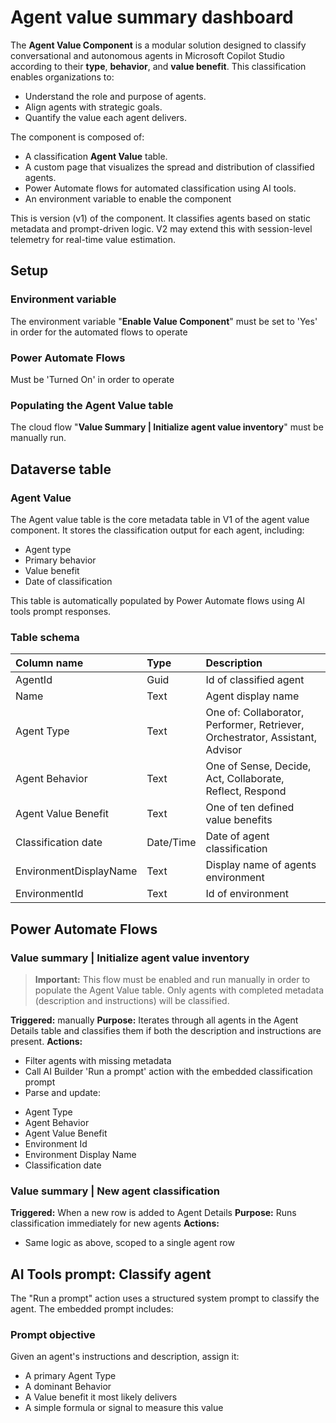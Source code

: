 # Agent value summary dashboard

The **Agent Value Component** is a modular solution designed to classify conversational and autonomous agents in Microsoft Copilot Studio according to their **type**, **behavior**, and **value benefit**. This classification enables organizations to:

* Understand the role and purpose of agents.
* Align agents with strategic goals.
* Quantify the value each agent delivers.

The component is composed of:

* A classification **Agent Value** table.
* A custom page that visualizes the spread and distribution of classified agents.
* Power Automate flows for automated classification using AI tools.
* An environment variable to enable the component

This is version (v1) of the component. It classifies agents based on static metadata and prompt-driven logic. V2 may extend this with session-level telemetry for real-time value estimation.

## Setup

### Environment variable
The environment variable "**Enable Value Component**" must be set to 'Yes' in order for the automated flows to operate

### Power Automate Flows
Must be 'Turned On' in order to operate

### Populating the Agent Value table
The cloud flow "**Value Summary | Initialize agent value inventory**" must be manually run.


## Dataverse table

### Agent Value
The Agent value table is the core metadata table in V1 of the agent value component. It stores the classification output for each agent, including:

* Agent type
* Primary behavior
* Value benefit
* Date of classification

This table is automatically populated by Power Automate flows using AI tools prompt responses.

### Table schema

| Column name| Type | Description |
|:-----------|:------|:-------------|
| AgentId | Guid | Id of classified agent|
| Name | Text | Agent display name |
| Agent Type | Text | One of: Collaborator, Performer, Retriever, Orchestrator, Assistant, Advisor |
| Agent Behavior | Text | One of Sense, Decide, Act, Collaborate, Reflect, Respond |
| Agent Value Benefit | Text | One of ten defined value benefits |
| Classification date | Date/Time | Date of agent classification |
| EnvironmentDisplayName | Text | Display name of agents environment |
| EnvironmentId | Text | Id of environment |

## Power Automate Flows

### Value summary | Initialize agent value inventory

> **Important:** This flow must be enabled and run manually in order to populate the Agent Value table. Only agents with completed metadata (description and instructions) will be classified.

**Triggered:** manually
**Purpose:** Iterates through all agents in the Agent Details table and classifies them if both the description and instructions are present.
**Actions:** 
* Filter agents with missing metadata
* Call AI Builder 'Run a prompt' action with the embedded classification prompt
* Parse and update:
- Agent Type
- Agent Behavior
- Agent Value Benefit
- Environment Id
- Environment Display Name
- Classification date

### Value summary | New agent classification

**Triggered:** When a new row is added to Agent Details
**Purpose:** Runs classification immediately for new agents
**Actions:**
* Same logic as above, scoped to a single agent row

## AI Tools prompt: Classify agent

The "Run a prompt" action uses a structured system prompt to classify the agent. The embedded prompt includes:

### Prompt objective

Given an agent's instructions and description, assign it:

- A primary Agent Type
- A dominant Behavior
- A Value benefit it most likely delivers
- A simple formula or signal to measure this value
